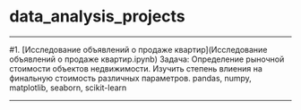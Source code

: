 # data_analysis_projects
***
#1. [Исследование объявлений о продаже квартир](Исследование объявлений о продаже квартир.ipynb)
Задача: Определение рыночной стоимости объектов недвижимости. Изучить степень влиения на финальную стоимость различных параметров.
    pandas, numpy, matplotlib, seaborn, scikit-learn
***
